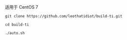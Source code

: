 适用于 CentOS 7

```
git clone https://github.com/leothatidiot/build-ti.git

cd build-ti

./auto.sh
```